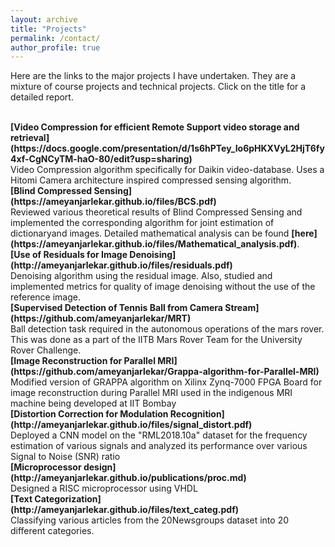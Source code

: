 ```yaml
---
layout: archive
title: "Projects"
permalink: /contact/
author_profile: true
---
```


Here are the links to the major projects I have undertaken. They are a mixture of course projects and technical projects. Click on the title for a detailed report.


<br>
<b> [Video Compression for efficient Remote Support video storage and retrieval](https://docs.google.com/presentation/d/1s6hPTey_Io6pHKXVyL2HjT6fy4xf-CgNCyTM-haO-80/edit?usp=sharing)</b> <br>
Video Compression algorithm specifically for Daikin video-database. Uses a Hitomi Camera architecture inspired compressed sensing algorithm.

<br>
<b>[Blind Compressed Sensing](https://ameyanjarlekar.github.io/files/BCS.pdf)</b> <br> 
 Reviewed various theoretical results of Blind Compressed Sensing and implemented the corresponding algorithm for joint estimation of dictionaryand images. Detailed mathematical analysis can be found <b>[here](https://ameyanjarlekar.github.io/files/Mathematical_analysis.pdf)</b>.
 
<br>
<b>[Use of Residuals for Image Denoising](http://ameyanjarlekar.github.io/files/residuals.pdf)</b> <br> 
 Denoising algorithm using the residual image. Also, studied and implemented metrics for quality of image denoising without the use of the reference image.

<br>
<b>[Supervised Detection of Tennis Ball from Camera Stream](https://github.com/ameyanjarlekar/MRT)</b> <br> 
Ball detection task required in the autonomous operations of the mars rover. This was done as a part of the IITB Mars Rover Team for the University Rover Challenge. 

<br>
<b>[Image Reconstruction for Parallel MRI](https://github.com/ameyanjarlekar/Grappa-algorithm-for-Parallel-MRI)</b> <br> 
Modified version of GRAPPA algorithm on Xilinx Zynq-7000 FPGA Board for image reconstruction during Parallel MRI used in the indigenous MRI machine being developed at IIT Bombay

<br>
<b>[Distortion Correction for Modulation Recognition](http://ameyanjarlekar.github.io/files/signal_distort.pdf)</b> <br> 
Deployed a CNN model on the "RML2018.10a" dataset for the frequency estimation of various signals and analyzed its performance over various Signal to Noise (SNR) ratio

<br>
<b>[Microprocessor design](http://ameyanjarlekar.github.io/publications/proc.md)</b> <br> 
Designed a RISC microprocessor using VHDL

<br>
<b>[Text Categorization](http://ameyanjarlekar.github.io/files/text_categ.pdf)</b> <br> 
Classifying various articles from the 20Newsgroups dataset into 20 different categories.
